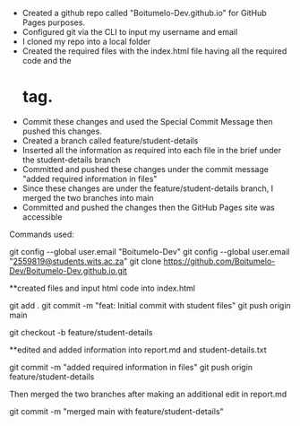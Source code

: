 - Created a github repo called "Boitumelo-Dev.github.io" for GitHub Pages purposes.
- Configured git via the CLI to input my username and email
- I cloned my repo into a local folder
- Created the required files with the index.html file having all the required code and the <h1> tag.
- Commit these changes and used the Special Commit Message then pushed this changes.
- Created a branch called feature/student-details
- Inserted all the information as required into each file in the brief under the student-details branch
- Committed and pushed these changes under the commit message "added required information in files"
- Since these changes are under the feature/student-details branch, I merged the two branches into main
- Committed and pushed the changes then the GitHub Pages site was accessible

Commands used:

git config --global user.email "Boitumelo-Dev"
git config --global user.email "2559819@students.wits.ac.za"
git clone https://github.com/Boitumelo-Dev/Boitumelo-Dev.github.io.git

**created files and input html code into index.html

git add .
git commit -m "feat: Initial commit with student files"
git push origin main

git checkout -b feature/student-details

**edited and added information into report.md and student-details.txt

git commit -m "added required information in files"
git push origin feature/student-details

Then merged the two branches after making an additional edit in report.md

git commit -m "merged main with feature/student-details"